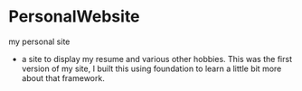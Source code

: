 PersonalWebsite
===============

my personal site
- a site to display my resume and various other hobbies. This was the first version of my site, I built this using foundation to learn a little bit more about that framework.
